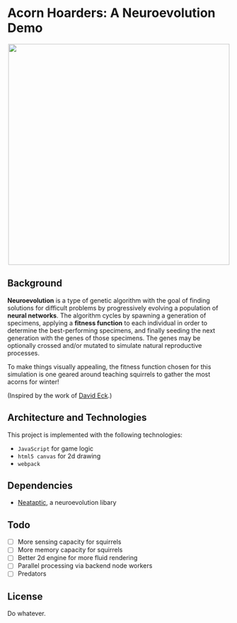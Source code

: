 # Acorn Hoarders: A Neuroevolution Demo

<p align="center"><img src="https://raw.githubusercontent.com/rickgorman/acorn-hoarders/master/media/acorn-hoarders-v1.gif" width="500"></p>

## Background

**Neuroevolution** is a type of genetic algorithm with the goal of finding solutions for difficult problems by progressively evolving a population of **neural networks**. The algorithm cycles by spawning a generation of specimens, applying a **fitness function** to each individual in order to determine the best-performing specimens, and finally seeding the next generation with the genes of those specimens. The genes may be optionally crossed and/or mutated to simulate natural reproductive processes.

To make things visually appealing, the fitness function chosen for this simulation is one geared around teaching squirrels to gather the most acorns for winter!

(Inspired by the work of [David Eck](http://math.hws.edu/eck/jsdemo/jsGeneticAlgorithm.html).)

## Architecture and Technologies

This project is implemented with the following technologies:
* `JavaScript` for game logic
* `html5 canvas` for 2d drawing
* `webpack`

## Dependencies

* [Neataptic](https://wagenaartje.github.io/neataptic), a neuroevolution libary


## Todo

- [ ] More sensing capacity for squirrels
- [ ] More memory capacity for squirrels
- [ ] Better 2d engine for more fluid rendering
- [ ] Parallel processing via backend node workers
- [ ] Predators

## License

Do whatever.
